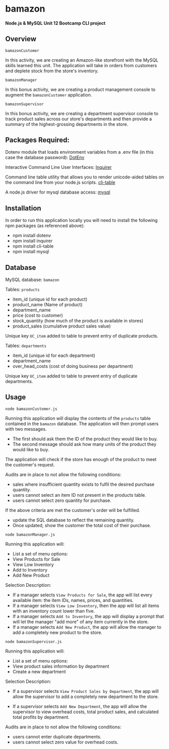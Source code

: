 # bamazon

#### Node.js &amp; MySQL Unit 12 Bootcamp CLI project

## Overview

`bamazonCustomer`

In this activity, we are creating an Amazon-like storefront with the MySQL skills learned this unit. The application will take in orders from customers and deplete stock from the store's inventory.  

`bamazonManager`

In this bonus activity, we are creating a product management console to augment the `bamazonCustomer` application.  

`bamazonSupervisor`

In this bonus activity, we are creating a department supervisor console to track product sales across our store's departments and then provide a summary of the highest-grossing departments in the store.

## Packages Required:

Dotenv module that loads environment variables from a .env file (in this case the database password): 
[DotEnv](https://www.npmjs.com/package/dotenv)

Interactive Command Line User Interfaces:
[Inquirer](https://www.npmjs.com/package/inquirer)

Command line table utility that allows you to render unicode-aided tables on the command line from your node.js scripts.
[cli-table](https://www.npmjs.com/package/cli-table)

A node.js driver for mysql database access:
[mysql](https://www.npmjs.com/package/mysql)

## Installation

In order to run this application locally you will need to install the following npm packages (as referenced above):

* npm install dotenv
* npm install inquirer
* npm install cli-table
* npm install mysql

## Database

MySQL database: `bamazon`

Tables: `products`

   * item_id (unique id for each product)
   * product_name (Name of product)
   * department_name
   * price (cost to customer)
   * stock_quantity (how much of the product is available in stores)
   * product_sales (cumulative product sales value)

Unique key `UC_item` added to table to prevent entry of duplicate products.

Tables: `departments`

   * item_id (unique id for each department)
   * department_name
   * over_head_costs (cost of doing business per department)

Unique key `UC_item` added to table to prevent entry of duplicate departments.

## Usage

`node bamazonCustomer.js`

Running this application will display the contents of the `products` table contained in the `bamazon` database.  The application will then prompt users with two messages.

   * The first should ask them the ID of the product they would like to buy.
   * The second message should ask how many units of the product they would like to buy.

The application will check if the store has enough of the product to meet the customer's request.  

Audits are in place to not allow the following conditions:

   * sales where insufficient quantity exists to fulfil the desired purchase quantity.
   * users cannot select an item ID not present in the products table.
   * users cannot select zero quantity for purchase.

If the above criteria are met the customer's order will be fulfilled.
   * update the SQL database to reflect the remaining quantity.
   * Once updated, show the customer the total cost of their purchase.

`node bamazonManager.js`

Running this application will:
   * List a set of menu options:
   * View Products for Sale   
   * View Low Inventory  
   * Add to Inventory    
   * Add New Product

Selection Description:

   * If a manager selects `View Products for Sale`, the app will list every available item: the item IDs, names, prices, and quantities.
   * If a manager selects `View Low Inventory`, then the app will list all items with an inventory count lower than five.
   * If a manager selects `Add to Inventory`, the app will display a prompt that will let the manager "add more" of any item currently in the store.
   * If a manager selects `Add New Product`, the app will allow the manager to add a completely new product to the store.


`node bamazonSupervisor.js`

Running this application will:
   * List a set of menu options:
   * View product sales information by department   
   * Create a new department  

Selection Description:

   * If a supervisor selects `View Product Sales by Department`, the app will allow the supervisor to add a completely new department to the store.

   * If a supervisor selects `Add New Department`, the app will allow the supervisor to view overhead costs, total product sales, and calculated total profits by department.

Audits are in place to not allow the following conditions:

   * users cannot enter duplicate departments.
   * users cannot select zero value for overhead costs.

   